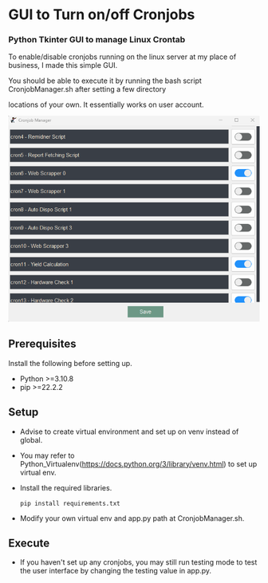 # GUI to Turn on/off Cronjobs
### Python Tkinter GUI to manage Linux Crontab 
To enable/disable cronjobs running on the linux server at my place of business, I made this simple GUI.

You should be able to execute it by running the bash script CronjobManager.sh after setting a few directory 

locations of your own. It essentially works on user account.

![alt text](showcase.png)

## Prerequisites
Install the following before setting up.
- Python >=3.10.8
- pip >=22.2.2

## Setup
- Advise to create virtual environment and set up on venv instead of global.
- You may refer to Python_Virtualenv(https://docs.python.org/3/library/venv.html) to set up virtual env.

- Install the required libraries.
    ```
    pip install requirements.txt
    ```
- Modify your own virtual env and app.py path at CronjobManager.sh.

## Execute
- If you haven't set up any cronjobs, you may still run testing mode to test the user interface by changing the testing value in app.py.

